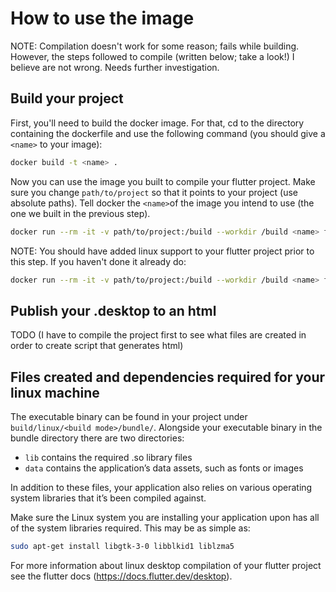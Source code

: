 # How to use the image
NOTE: Compilation doesn't work for some reason; fails while building. However, the steps followed to compile (written below; take a look!) I believe are not wrong. Needs further investigation.
## Build your project

First, you'll need to build the docker image. For that, cd to the directory containing the dockerfile and use the following command (you should give a `<name>` to your image):  
```bash
docker build -t <name> .
```

Now you can use the image you built to compile your flutter project. Make sure you change `path/to/project` so that it points to your project (use absolute paths). Tell docker the `<name>`of the image you intend to use (the one we built in the previous step).
```bash
docker run --rm -it -v path/to/project:/build --workdir /build <name> flutter build linux
```
NOTE: You should have added linux support to your flutter project prior to this step. If you haven't done it already do:
```bash
docker run --rm -it -v path/to/project:/build --workdir /build <name> flutter create --platforms=linux .
```

## Publish your .desktop to an html
TODO (I have to compile the project first to see what files are created in order to create script that generates html)

## Files created and dependencies required for your linux machine
The executable binary can be found in your project under `build/linux/<build mode>/bundle/`. Alongside your executable binary in the bundle directory there are two directories:
* `lib` contains the required .so library files
* `data` contains the application’s data assets, such as fonts or images

In addition to these files, your application also relies on various operating system libraries that it’s been compiled against.

Make sure the Linux system you are installing your application upon has all of the system libraries required. This may be as simple as:
```bash
sudo apt-get install libgtk-3-0 libblkid1 liblzma5
```
For more information about linux desktop compilation of your flutter project see the flutter docs (https://docs.flutter.dev/desktop).
